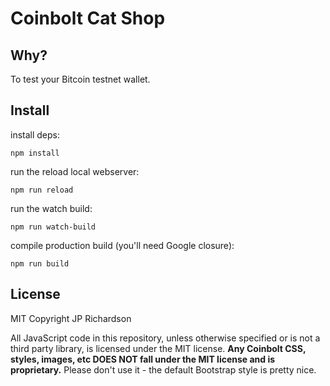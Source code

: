 Coinbolt Cat Shop
=================

Why?
----

To test your Bitcoin testnet wallet.


Install
-------

install deps:

    npm install

run the reload local webserver:

    npm run reload

run the watch build:

    npm run watch-build

compile production build (you'll need Google closure):

	npm run build



License
-------

MIT Copyright JP Richardson

All JavaScript code in this repository, unless otherwise specified or is not a third party library, is licensed under the MIT license. **Any Coinbolt
CSS, styles, images, etc DOES NOT fall under the MIT license and is proprietary.** Please don't use it - the default Bootstrap style is pretty nice.

